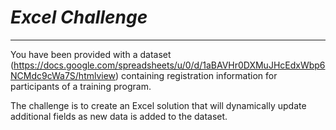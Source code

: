 
# *Excel Challenge*  
---------------------------------
You have been provided with a dataset (https://docs.google.com/spreadsheets/u/0/d/1aBAVHr0DXMuJHcEdxWbp6NCMdc9cWa7S/htmlview) containing registration information for participants of a training program.    
  
The challenge is to create an Excel solution that will dynamically update additional fields as new data is added to the dataset. 
